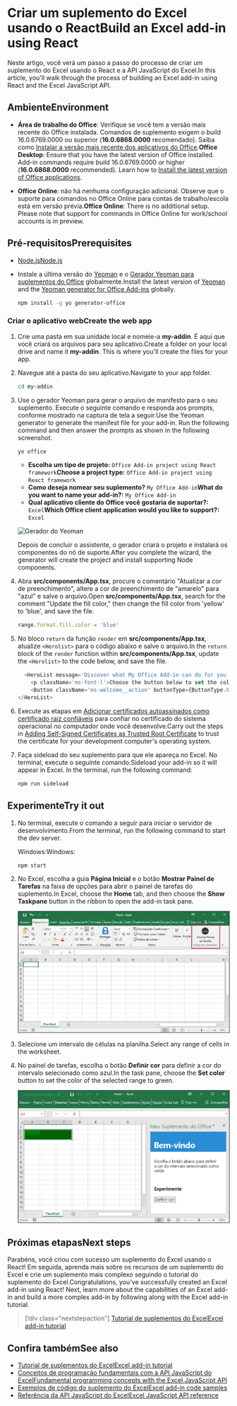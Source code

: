 # <a name="build-an-excel-add-in-using-react"></a><span data-ttu-id="a8d41-101">Criar um suplemento do Excel usando o React</span><span class="sxs-lookup"><span data-stu-id="a8d41-101">Build an Excel add-in using React</span></span>

<span data-ttu-id="a8d41-102">Neste artigo, você verá um passo a passo do processo de criar um suplemento do Excel usando o React e a API JavaScript do Excel.</span><span class="sxs-lookup"><span data-stu-id="a8d41-102">In this article, you'll walk through the process of building an Excel add-in using React and the Excel JavaScript API.</span></span>

## <a name="environment"></a><span data-ttu-id="a8d41-103">Ambiente</span><span class="sxs-lookup"><span data-stu-id="a8d41-103">Environment</span></span>

- <span data-ttu-id="a8d41-p101">**Área de trabalho do Office**: Verifique se você tem a versão mais recente do Office instalada. Comandos de suplemento exigem o build 16.0.6769.0000 ou superior (**16.0.6868.0000** recomendado). Saiba como [Instalar a versão mais recente dos aplicativos do Office](http://aka.ms/latestoffice).</span><span class="sxs-lookup"><span data-stu-id="a8d41-p101">**Office Desktop**: Ensure that you have the latest version of Office installed. Add-in commands require build 16.0.6769.0000 or higher (**16.0.6868.0000** recommended). Learn how to [Install the latest version of Office applications](http://aka.ms/latestoffice).</span></span> 
 
- <span data-ttu-id="a8d41-p102">**Office Online**: não há nenhuma configuração adicional. Observe que o suporte para comandos no Office Online para contas de trabalho/escola está em versão prévia.</span><span class="sxs-lookup"><span data-stu-id="a8d41-p102">**Office Online**: There is no additional setup. Please note that support for commands in Office Online for work/school accounts is in preview.</span></span>

## <a name="prerequisites"></a><span data-ttu-id="a8d41-109">Pré-requisitos</span><span class="sxs-lookup"><span data-stu-id="a8d41-109">Prerequisites</span></span>

- [<span data-ttu-id="a8d41-110">Node.js</span><span class="sxs-lookup"><span data-stu-id="a8d41-110">Node.js</span></span>](https://nodejs.org)

- <span data-ttu-id="a8d41-111">Instale a última versão do [Yeoman](https://github.com/yeoman/yo) e o [Gerador Yeoman para suplementos do Office](https://github.com/OfficeDev/generator-office) globalmente.</span><span class="sxs-lookup"><span data-stu-id="a8d41-111">Install the latest version of [Yeoman](https://github.com/yeoman/yo) and the [Yeoman generator for Office Add-ins](https://github.com/OfficeDev/generator-office) globally.</span></span>
    ```bash
    npm install -g yo generator-office
    ```

### <a name="create-the-web-app"></a><span data-ttu-id="a8d41-112">Criar o aplicativo web</span><span class="sxs-lookup"><span data-stu-id="a8d41-112">Create the web app</span></span>

1. <span data-ttu-id="a8d41-p103">Crie uma pasta em sua unidade local e nomeie-a **my-addin**. É aqui que você criará os arquivos para seu aplicativo.</span><span class="sxs-lookup"><span data-stu-id="a8d41-p103">Create a folder on your local drive and name it **my-addin**. This is where you'll create the files for your app.</span></span>

2. <span data-ttu-id="a8d41-115">Navegue até a pasta do seu aplicativo.</span><span class="sxs-lookup"><span data-stu-id="a8d41-115">Navigate to your app folder.</span></span>

    ```bash
    cd my-addin
    ```

3. <span data-ttu-id="a8d41-p104">Use o gerador Yeoman para gerar o arquivo de manifesto para o seu suplemento. Execute o seguinte comando e responda aos prompts, conforme mostrado na captura de tela a seguir.</span><span class="sxs-lookup"><span data-stu-id="a8d41-p104">Use the Yeoman generator to generate the manifest file for your add-in. Run the following command and then answer the prompts as shown in the following screenshot.</span></span>

    ```bash
    yo office
    ```

    - <span data-ttu-id="a8d41-118">**Escolha um tipo de projeto:** `Office Add-in project using React framework`</span><span class="sxs-lookup"><span data-stu-id="a8d41-118">**Choose a project type:** `Office Add-in project using React framework`</span></span>
    - <span data-ttu-id="a8d41-119">**Como deseja nomear seu suplemento?** `My Office Add-in`</span><span class="sxs-lookup"><span data-stu-id="a8d41-119">**What do you want to name your add-in?:** `My Office Add-in`</span></span>
    - <span data-ttu-id="a8d41-120">**Qual aplicativo cliente do Office você gostaria de suportar?:** `Excel`</span><span class="sxs-lookup"><span data-stu-id="a8d41-120">**Which Office client application would you like to support?:** `Excel`</span></span>

    ![Gerador do Yeoman](../images/yo-office-excel-react.png)
    
    <span data-ttu-id="a8d41-122">Depois de concluir o assistente, o gerador criará o projeto e instalará os componentes do nó de suporte.</span><span class="sxs-lookup"><span data-stu-id="a8d41-122">After you complete the wizard, the generator will create the project and install supporting Node components.</span></span>

4.  <span data-ttu-id="a8d41-123">Abra **src/components/App.tsx**, procure o comentário "Atualizar a cor de preenchimento", altere a cor de preenchimento de "amarelo" para "azul" e salve o arquivo.</span><span class="sxs-lookup"><span data-stu-id="a8d41-123">Open **src/components/App.tsx**, search for the comment "Update the fill color," then change the fill color from 'yellow' to 'blue', and save the file.</span></span> 

    ```js
    range.format.fill.color = 'blue'

    ```

5. <span data-ttu-id="a8d41-124">No bloco `return` da função `render` em **src/components/App.tsx**, atualize `<Herolist>` para o código abaixo e salve o arquivo.</span><span class="sxs-lookup"><span data-stu-id="a8d41-124">In the `return` block of the `render` function within **src/components/App.tsx**, update the `<Herolist>` to the code below, and save the file.</span></span> 

    ```js
      <HeroList message='Discover what My Office Add-in can do for you today!' items={this.state.listItems}>
        <p className='ms-font-l'>Choose the button below to set the color of the selected range to blue. <b>Set color</b>.</p>
        <Button className='ms-welcome__action' buttonType={ButtonType.hero} iconProps={{ iconName: 'ChevronRight' }} onClick={this.click}>Run</Button>
    </HeroList>
    ```

6. <span data-ttu-id="a8d41-125">Execute as etapas em [Adicionar certificados autoassinados como certificado raiz confiáveis](https://github.com/OfficeDev/generator-office/blob/master/src/docs/ssl.md) para confiar no certificado do sistema operacional no computador onde você desenvolve.</span><span class="sxs-lookup"><span data-stu-id="a8d41-125">Carry out the steps in [Adding Self-Signed Certificates as Trusted Root Certificate](https://github.com/OfficeDev/generator-office/blob/master/src/docs/ssl.md) to trust the certificate for your development computer's operating system.</span></span>

7. <span data-ttu-id="a8d41-p105">Faça sideload do seu suplemento para que ele apareça no Excel. No terminal, execute o seguinte comando:</span><span class="sxs-lookup"><span data-stu-id="a8d41-p105">Sideload your add-in so it will appear in Excel. In the terminal, run the following command:</span></span> 
    
    ```bash
    npm run sideload
    ```

## <a name="try-it-out"></a><span data-ttu-id="a8d41-128">Experimente</span><span class="sxs-lookup"><span data-stu-id="a8d41-128">Try it out</span></span>

1. <span data-ttu-id="a8d41-129">No terminal, execute o comando a seguir para iniciar o servidor de desenvolvimento.</span><span class="sxs-lookup"><span data-stu-id="a8d41-129">From the terminal, run the following command to start the dev server.</span></span>

    <span data-ttu-id="a8d41-130">Windows:</span><span class="sxs-lookup"><span data-stu-id="a8d41-130">Windows:</span></span>
    ```bash
    npm start
    ```

2. <span data-ttu-id="a8d41-131">No Excel, escolha a guia **Página Inicial** e o botão **Mostrar Painel de Tarefas** na faixa de opções para abrir o painel de tarefas do suplemento.</span><span class="sxs-lookup"><span data-stu-id="a8d41-131">In Excel, choose the **Home** tab, and then choose the **Show Taskpane** button in the ribbon to open the add-in task pane.</span></span>

    ![Botão do suplemento do Excel](../images/excel-quickstart-addin-2b.png)

3. <span data-ttu-id="a8d41-133">Selecione um intervalo de células na planilha.</span><span class="sxs-lookup"><span data-stu-id="a8d41-133">Select any range of cells in the worksheet.</span></span>

4. <span data-ttu-id="a8d41-134">No painel de tarefas, escolha o botão **Definir cor** para definir a cor do intervalo selecionado como azul.</span><span class="sxs-lookup"><span data-stu-id="a8d41-134">In the task pane, choose the **Set color** button to set the color of the selected range to green.</span></span>

    ![Suplemento do Excel](../images/excel-quickstart-addin-2c.png)

## <a name="next-steps"></a><span data-ttu-id="a8d41-136">Próximas etapas</span><span class="sxs-lookup"><span data-stu-id="a8d41-136">Next steps</span></span>

<span data-ttu-id="a8d41-p106">Parabéns, você criou com sucesso um suplemento do Excel usando o React! Em seguida, aprenda mais sobre os recursos de um suplemento do Excel e crie um suplemento mais complexo seguindo o tutorial do suplemento do Excel.</span><span class="sxs-lookup"><span data-stu-id="a8d41-p106">Congratulations, you've successfully created an Excel add-in using React! Next, learn more about the capabilities of an Excel add-in and build a more complex add-in by following along with the Excel add-in tutorial.</span></span>

> [!div class="nextstepaction"]
> [<span data-ttu-id="a8d41-139">Tutorial de suplementos do Excel</span><span class="sxs-lookup"><span data-stu-id="a8d41-139">Excel add-in tutorial</span></span>](../tutorials/excel-tutorial.yml)

## <a name="see-also"></a><span data-ttu-id="a8d41-140">Confira também</span><span class="sxs-lookup"><span data-stu-id="a8d41-140">See also</span></span>

* [<span data-ttu-id="a8d41-141">Tutorial de suplementos do Excel</span><span class="sxs-lookup"><span data-stu-id="a8d41-141">Excel add-in tutorial</span></span>](../tutorials/excel-tutorial-create-table.md)
* [<span data-ttu-id="a8d41-142">Conceitos de programação fundamentais com a API JavaScript do Excel</span><span class="sxs-lookup"><span data-stu-id="a8d41-142">Fundamental programming concepts with the Excel JavaScript API</span></span>](../excel/excel-add-ins-core-concepts.md)
* [<span data-ttu-id="a8d41-143">Exemplos de código do suplemento do Excel</span><span class="sxs-lookup"><span data-stu-id="a8d41-143">Excel add-in code samples</span></span>](https://developer.microsoft.com/office/gallery/?filterBy=Samples,Excel)
* [<span data-ttu-id="a8d41-144">Referência da API JavaScript do Excel</span><span class="sxs-lookup"><span data-stu-id="a8d41-144">Excel JavaScript API reference</span></span>](https://docs.microsoft.com/javascript/office/overview/excel-add-ins-reference-overview?view=office-js)
